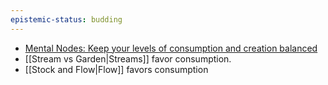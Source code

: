 ```yaml
---
epistemic-status: budding
---
```



* [Mental Nodes: Keep your levels of consumption and creation balanced](https://www.mentalnodes.com/keep-your-levels-of-consumption-and-creation-balanced)
* [[Stream vs Garden|Streams]] favor consumption.
* [[Stock and Flow|Flow]] favors consumption